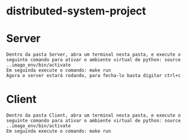 # distributed-system-project

# Server

    Dentro da pasta Server, abra um terminal nesta pasta, e execute o seguinte comando para ativar o ambiente virtual de python: source ..imago_env/bin/activate
    Em seguinda execute o comando: make run
    Agora o server estará rodando, para fecha-lo basta digitar ctrl+c

# Client

    Dentro da pasta Client, abra um terminal nesta pasta, e execute o seguinte comando para ativar o ambiente virtual de python: source ..imago_env/bin/activate
    Em seguinda execute o comando: make run

